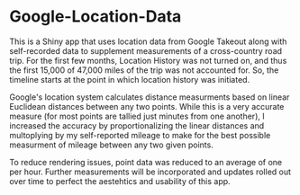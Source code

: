 # Google-Location-Data
This is a Shiny app that uses location data from Google Takeout along with self-recorded data to supplement measurements of a cross-country road trip.  For the first few months, Location History was not turned on, and thus the first 15,000 of 47,000 miles of the trip was not accounted for.  So, the timeline starts at the point in which location history was initiated.

Google's location system calculates distance measurments based on linear Euclidean distances between any two points.  While this is a very accurate measure (for most points are tallied just minutes from one another), I increased the accuracy by proportionalizing the linear distances and multoplying by my self-reported mileage to make for the best possible measurment of mileage between any two given points.

To reduce rendering issues, point data was reduced to an average of one per hour.
Further measurements will be incorporated and updates rolled out over time to perfect the aestehtics and usability of this app.
